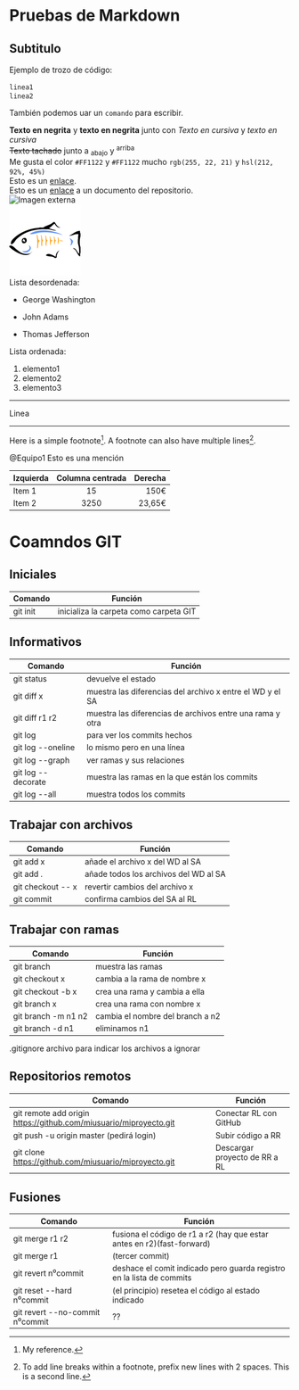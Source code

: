 # Pruebas de Markdown #

## Subtitulo ##
Ejemplo de trozo de código:
```
linea1
linea2
```
También podemos uar un `comando` para escribir.

**Texto en negrita** y __texto en negrita__ junto con *Texto en cursiva* y _texto en cursiva_  
~~Texto tachado~~ junto a <sub>abajo</sub> y <sup>arriba</sup>  
Me gusta el color `#FF1122` y `#FF1122` mucho `rgb(255, 22, 21)` y `hsl(212, 92%, 45%)`  
Esto es un [enlace](http://pages.github.com/).  
Esto es un [enlace](src/ccuenta/Main.java) a un documento del repositorio.  
![Imagen externa](https://upload.wikimedia.org/wikipedia/commons/thumb/5/5d/Duke_%28Java_mascot%29_waving.svg/140px-Duke_%28Java_mascot%29_waving.svg.png)  
![Imagen de mi repositorio](glassfish-logo.png)  
Lista desordenada:
- George Washington
* John Adams
+ Thomas Jefferson

Lista ordenada:
1. elemento1
2. elemento2
1. elemento3
***
Linea
***
Here is a simple footnote[^1].
A footnote can also have multiple lines[^2].

[^1]: My reference.
[^2]: To add line breaks within a footnote, prefix new lines with 2 spaces.
  This is a second line.

<!-- This content will not appear in the rendered Markdown -->

@Equipo1 Esto es una mención  

| Izquierda | Columna centrada | Derecha |
| :------- | :------: | -----: |
| Item 1   | 15       | 150€   |
| Item 2   | 3250     | 23,65€ |

# Coamndos GIT #
## Iniciales ##
|Comando|Función|
|----|----|
| git init | inicializa la carpeta como carpeta GIT |

## Informativos ##
|Comando|Función|
|----|----|
| git status | devuelve el estado |
| git diff x | muestra las diferencias del archivo x entre el WD y el SA |
| git diff r1 r2 | muestra las diferencias de archivos entre una rama y otra |
| git log | para ver los commits hechos |
| git log --oneline | lo mismo pero en una línea |
| git log --graph | ver ramas y sus relaciones |
| git log --decorate | muestra las ramas en la que están los commits |
| git log --all | muestra todos los commits |

## Trabajar con archivos ##
|Comando|Función|
|----|----|
| git add x | añade el archivo x del WD al SA |
| git add .	| añade todos los archivos del WD al SA |
| git checkout -- x	| revertir cambios del archivo x |
| git commit | confirma cambios del SA al RL |

## Trabajar con ramas ##
|Comando|Función|
|----|----|
| git branch | muestra las ramas |
| git checkout x | cambia a la rama de nombre x |
| git checkout -b x | crea una rama y cambia a ella |
| git branch x | crea una rama con nombre x |
| git branch -m n1 n2 | cambia el nombre del branch a n2 |
| git branch -d n1 | eliminamos n1 |

.gitignore	archivo para indicar los archivos a ignorar

## Repositorios remotos ##
|Comando|Función|
|----|----|
| git remote add origin https://github.com/miusuario/miproyecto.git | Conectar RL con GitHub |
| git push -u origin master (pedirá login) | Subir código a RR |
| git clone https://github.com/miusuario/miproyecto.git | Descargar proyecto de RR a RL |

## Fusiones ##
|Comando|Función|
|----|----|
| git merge r1 r2 | fusiona el código de r1 a r2 (hay que estar antes en r2)(fast-forward) |
| git merge r1 | (tercer commit) |
| git revert n⁰commit | deshace el comit indicado pero guarda registro en la lista de commits |
| git reset --hard n⁰commit | (el principio) resetea el código al estado indicado |
| git revert --no-commit n⁰commit | ?? |
